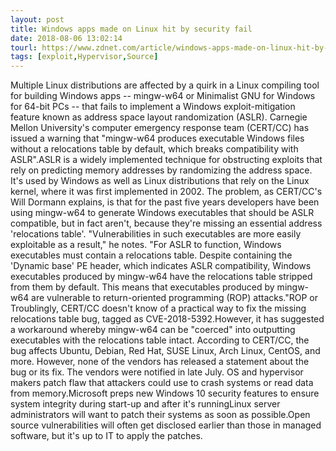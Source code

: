 ```yaml
---
layout: post
title: Windows apps made on Linux hit by security fail
date: 2018-08-06 13:02:14
tourl: https://www.zdnet.com/article/windows-apps-made-on-linux-hit-by-security-fail/
tags: [exploit,Hypervisor,Source]
---
```

Multiple Linux distributions are affected by a quirk in a Linux compiling tool for building Windows apps -- mingw-w64 or Minimalist GNU for Windows for 64-bit PCs -- that fails to implement a Windows exploit-mitigation feature known as address space layout randomization (ASLR). Carnegie Mellon University's computer emergency response team (CERT/CC) has issued a warning that "mingw-w64 produces executable Windows files without a relocations table by default, which breaks compatibility with ASLR".ASLR is a widely implemented technique for obstructing exploits that rely on predicting memory addresses by randomizing the address space. It's used by Windows as well as Linux distributions that rely on the Linux kernel, where it was first implemented in 2002. The problem, as CERT/CC's Will Dormann explains, is that for the past five years developers have been using mingw-w64 to generate Windows executables that should be ASLR compatible, but in fact aren't, because they're missing an essential address 'relocations table'. "Vulnerabilities in such executables are more easily exploitable as a result," he notes. "For ASLR to function, Windows executables must contain a relocations table. Despite containing the 'Dynamic base' PE header, which indicates ASLR compatibility, Windows executables produced by mingw-w64 have the relocations table stripped from them by default. This means that executables produced by mingw-w64 are vulnerable to return-oriented programming (ROP) attacks."ROP or Troublingly, CERT/CC doesn't know of a practical way to fix the missing relocations table bug, tagged as CVE-2018-5392.However, it has suggested a workaround whereby mingw-w64 can be "coerced" into outputting executables with the relocations table intact. According to CERT/CC, the bug affects Ubuntu, Debian, Red Hat, SUSE Linux, Arch Linux, CentOS, and more. However, none of the vendors has released a statement about the bug or its fix. The vendors were notified in late July. OS and hypervisor makers patch flaw that attackers could use to crash systems or read data from memory.Microsoft preps new Windows 10 security features to ensure system integrity during start-up and after it's runningLinux server administrators will want to patch their systems as soon as possible.Open source vulnerabilities will often get disclosed earlier than those in managed software, but it's up to IT to apply the patches.